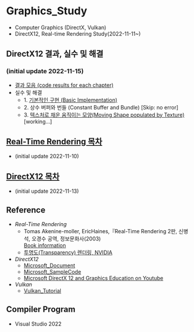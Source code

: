 # Graphics_Study
- Computer Graphics (DirectX, Vulkan)
- DirectX12, Real-time Rendering Study(2022-11-11~)

## DirectX12 결과, 실수 및 해결
### (initial update 2022-11-15)
- [결과 모음 (code results for each chapter)](https://github.com/mKangSH/Graphics_Study/blob/main/DirectX/Implementation/README.md)
- 실수 및 해결
    - 1\. [기본적인 구현 (Basic Implementation)](https://github.com/mKangSH/Graphics_Study/tree/main/DirectX/Implementation/Result%20and%20Error/1.%20Basic%20Implementation)
    - 2\. 상수 버퍼와 번들 (Constant Buffer and Bundle) [Skip: no error]
    - 3\. [텍스처로 채운 움직이는 모양(Moving Shape populated by Texture)](https://github.com/mKangSH/Graphics_Study/tree/main/DirectX/Implementation/Result%20and%20Error/3.%20Moving%20Shape%20Populated%20by%20Texture)    
    [working...]   

## [Real-Time Rendering 목차](https://github.com/mKangSH/Graphics_Study/blob/main/Real-Time%20Rendering/README.md)
- (initial update 2022-11-10)
    
## [DirectX12 목차](https://github.com/mKangSH/Graphics_Study/blob/main/DirectX/MSDocs%20Summary/README.md)
- (initial update 2022-11-13)

## Reference
- _Real-Time Rendering_    
    - Tomas Akenine-moller, EricHaines,『Real-Time Rendering 2판, 신병석, 오경수 공역, 정보문화사(2003)   
    [Book information](https://www.aladin.co.kr/shop/wproduct.aspx?ItemId=440471)
    - [투명도(Transparency) 렌더링, NVIDIA](https://developer.nvidia.com/content/transparency-or-translucency-rendering)
- _DirectX12_   
    - [Microsoft_Document](https://learn.microsoft.com/ko-kr/windows/win32/direct3d12/directx-12-programming-guide)   
    - [Microsoft_SampleCode](https://github.com/Microsoft/DirectX-Graphics-Samples)
    - [Microsoft DirectX 12 and Graphics Education on Youtube](https://www.youtube.com/channel/UCiaX2B8XiXR70jaN7NK-FpA)
- _Vulkan_   
    - [Vulkan_Tutorial](https://vulkan-tutorial.com/)

## Compiler Program
- Visual Studio 2022
